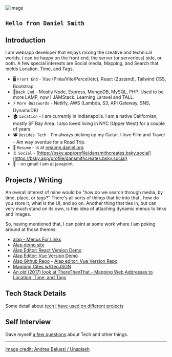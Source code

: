 ![image](https://images.unsplash.com/photo-1575372587186-5012f8886b4e?ixid=MnwxMjA3fDB8MHxwaG90by1wYWdlfHx8fGVufDB8fHx8&ixlib=rb-1.2.1&auto=format&fit=crop&w=1050&q=80)

## `Hello from Daniel Smith`

## Introduction

I am web/app developer that enjoys mixing the creative and technical worlds. I can be happy on the front end, the server (or serverless) side, or both. A few special interests are Social media, Mapping, and Search that melds Location, Time, and Tags.

- 🖥️ `Front End` - Vue (Pinia/Vite/Parcel/etc), React (Zustand), Tailwind CSS, Bootstrap
- 🔌`Back End` - Mostly Node, Express, MongoDB, MySQL, PHP. Used to be more LAMP, now I JAMStack. Learning Laravel and TALL.
- ⚡ `More Buzzwords` - Netlify, AWS (Lambda, S3, API Gateway, SNS, DynamoDB)
- 🏠 `Location` - I am currently in Indianapolis. I am a native Californian, mostly SF Bay Area. I also loved living in NYC (Upper West) for a couple of years.
- 📽️ `Besides Tech` - I'm always picking up my Guitar. I love Film and Travel - Am way overdue for a Road Trip.
- 📜 `Resume` - is at [resume.daniel.org](http://resume.daniel.org)
- :anchor: `Social` - [https://bsky.app/profile/dansmithcreates.bsky.social](https://bsky.app/profile/dansmithcreates.bsky.social)
- :email: - on gmail I am at javajoint
## Projects / Writing

An overall interest of mine would be "how do we search through media, by time, place, or tags?" There's all sorts of things that tie into that.. how do you store it, what is the UI, and so on. Another thing that ties in, but can very much stand on its own, is this idea of attaching dynamic menus to links and images.

So, having mentioned that, I can point at some work where I am poking around at those themes:

- [alap - Menus For Links](https://dev.to/danielsmith/alap-menus-for-links-5e95)
- [Alap demo site](https://alap.info/)
- [Alap Editor: React Version Demo](https://editor-react.alap.info/)
- [Alap Editor: Vue Version Demo](https://editor-vue.alap.info/)
- [Alap Github Repo](https://github.com/DanielSmith/alap) - [Alap editor: Vue Version Repo](https://github.com/DanielSmith/alap-editor-vue)
- [Mapping Cites w/GeoJSON](https://medium.com/js-dojo/how-to-map-cities-with-vue-geojson-and-google-box-set-7d9afd486070)
- [An old (2017) look at ThereThenThat - Mapping Web Addresses to Location, Time, and Tags](https://javajoint.medium.com/therethenthat-mapping-web-addresses-to-location-time-and-tags-december-20-2017-copyright-2003-6df810a0e49a)

<!--
## Goals

## Experience
-->

## Tech Stack Details

Some detail about [tech I have used on different projects](techdetail.md)

## Self Interview

Gave myself [a few questions](interview.md) about Tech and other things.

---

<!--
**DanielSmith/danielsmith** is a ✨ _special_ ✨ repository because its `README.md` (this file) appears on your GitHub profile.

Here are some ideas to get you started:

👋 Hi there
- 🔭 I’m currently working on ...
- 🌱 I’m currently learning ...
- 👯 I’m looking to collaborate on ...
- 🤔 I’m looking for help with ...
- 💬 Ask me about ...
- 📫 How to reach me: ...
- 😄 Pronouns: ...
- ⚡ Fun fact: ...


[Projects](projects.md)
-->

[image credit: Andrea Belussi / Unsplash](https://unsplash.com/photos/-cTrOFIF12Q)
